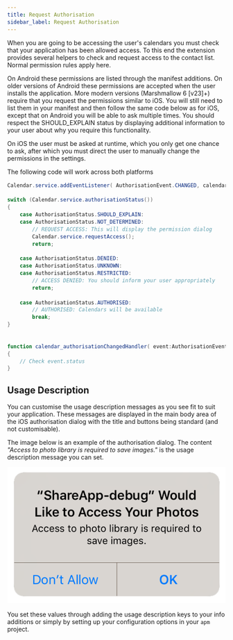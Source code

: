 ```yaml
---
title: Request Authorisation
sidebar_label: Request Authorisation
---
```



When you are going to be accessing the user's calendars you must check that your application has been allowed access. To this end the extension provides several helpers to check and request access to the contact list. Normal permission rules apply here.

On Android these permissions are listed through the manifest additions. On older versions of Android these permissions are accepted when the user installs the application. More modern versions (Marshmallow 6 [v23]+) require that you request the permissions similar to iOS. You will still need to list them in your manifest and then follow the same code below as for iOS, except that on Android you will be able to ask multiple times. You should respect the SHOULD_EXPLAIN status by displaying additional information to your user about why you require this functionality.

On iOS the user must be asked at runtime, which you only get one chance to ask, after which you must direct the user to manually change the permissions in the settings.

The following code will work across both platforms


```actionscript
Calendar.service.addEventListener( AuthorisationEvent.CHANGED, calendar_authorisationChangedHandler );

switch (Calendar.service.authorisationStatus())
{
	case AuthorisationStatus.SHOULD_EXPLAIN:
	case AuthorisationStatus.NOT_DETERMINED:
		// REQUEST ACCESS: This will display the permission dialog
		Calendar.service.requestAccess();
		return;
	
	case AuthorisationStatus.DENIED:
	case AuthorisationStatus.UNKNOWN:
	case AuthorisationStatus.RESTRICTED:
		// ACCESS DENIED: You should inform your user appropriately
		return;
		
	case AuthorisationStatus.AUTHORISED:
		// AUTHORISED: Calendars will be available
		break;						
}


function calendar_authorisationChangedHandler( event:AuthorisationEvent ):void
{
	// Check event.status
}
```



## Usage Description

You can customise the usage description messages as you see fit to suit your application. These messages are displayed in the main body area of the iOS authorisation dialog with the title and buttons being standard (and not customisable).

The image below is an example of the authorisation dialog. The content *"Access to photo library is required to save images."* is the usage description message you can set.

![](images/ios-permission-dialog.png)

You set these values through adding the usage description keys to your info additions or simply by setting up your configuration options in your `apm` project. 




